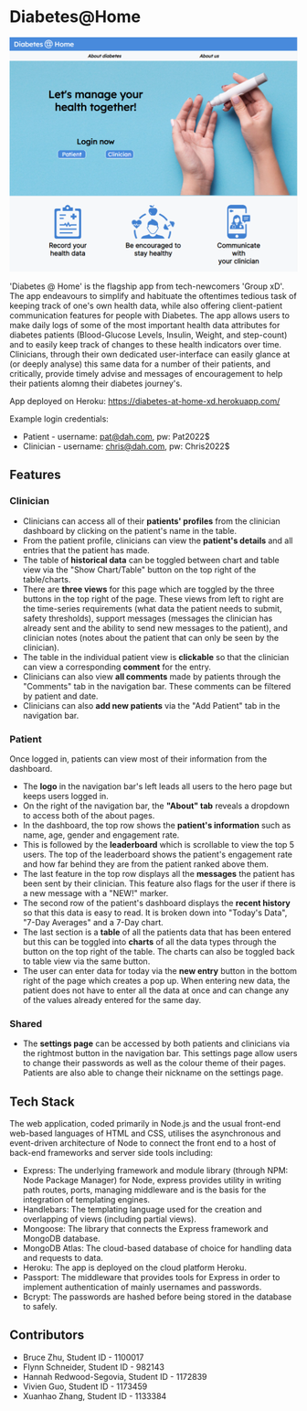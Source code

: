 # Diabetes@Home

![demo image](demo.png)

'Diabetes @ Home' is the flagship app from tech-newcomers 'Group xD'.
The app endeavours to simplify and habituate the oftentimes tedious task of keeping track of one's own health data, while also offering client-patient communication features for people with Diabetes. The app allows users to make daily logs of some of the most important health data attributes for diabetes patients (Blood-Glucose Levels, Insulin, Weight, and step-count) and to easily keep track of changes to these health indicators over time. Clinicians, through their own dedicated user-interface can easily glance at (or deeply analyse) this same data for a number of their patients, and critically, provide timely advise and messages of encouragement to help their patients alomng their diabetes journey's. </br>

App deployed on Heroku: https://diabetes-at-home-xd.herokuapp.com/

Example login credentials:
- Patient - username: pat@dah.com, pw: Pat2022$
- Clinician - username: chris@dah.com, pw: Chris2022$

## Features

### Clinician
- Clinicians can access all of their **patients' profiles** from the clinician dashboard by clicking on the patient's name in the table. 
- From the patient profile, clinicians can view the **patient's details** and all entries that the patient has made. 
- The table of **historical data** can be toggled between chart and table view via the "Show Chart/Table" button on the top right of the table/charts. 
- There are **three views** for this page which are toggled by the three buttons in the top right of the page. These views from left to right are the time-series requirements (what data the patient needs to submit, safety thresholds), support messages (messages the clinician has already sent and the ability to send new messages to the patient), and clinician notes (notes about the patient that can only be seen by the clinician). 
- The table in the individual patient view is **clickable** so that the clinician can view a corresponding **comment** for the entry. 
- Clinicians can also view **all comments** made by patients through the "Comments" tab in the navigation bar. These comments can be filtered by patient and date. 
- Clinicians can also **add new patients** via the "Add Patient" tab in the navigation bar.

### Patient
Once logged in, patients can view most of their information from the dashboard. 
- The **logo** in the navigation bar's left leads all users to the hero page but keeps users logged in. 
- On the right of the navigation bar, the **"About" tab** reveals a dropdown to access both of the about pages. 
- In the dashboard, the top row shows the **patient's information** such as name, age, gender and engagement rate. 
- This is followed by the **leaderboard** which is scrollable to view the top 5 users. The top of the leaderboard shows the patient's engagement rate and how far behind they are from the patient ranked above them. 
- The last feature in the top row displays all the **messages** the patient has been sent by their clinician. This feature also flags for the user if there is a new message with a "NEW!" marker. 
- The second row of the patient's dashboard displays the **recent history** so that this data is easy to read. It is broken down into "Today's Data", "7-Day Averages" and a 7-Day chart. 
- The last section is a **table** of all the patients data that has been entered but this can be toggled into **charts** of all the data types through the button on the top right of the table. The charts can also be toggled back to table view via the same button. 
- The user can enter data for today via the **new entry** button in the bottom right of the page which creates a pop up. When entering new data, the patient does not have to enter all the data at once and can change any of the values already entered for the same day.

### Shared
- The **settings page** can be accessed by both patients and clinicians via the rightmost button in the navigation bar. This settings page allow users to change their passwords as well as the colour theme of their pages. Patients are also able to change their nickname on the settings page.

## Tech Stack

The web application, coded primarily in Node.js and the usual front-end web-based languages of HTML and CSS, utilises the asynchronous and event-driven architecture of Node to connect the front end to a host of back-end frameworks and server side tools including:

- Express: The underlying framework and module library (through NPM: Node Package Manager) for Node, express provides utility in writing path routes, ports, managing middleware and is the basis for the integration of templating engines.
- Handlebars: The templating language used for the creation and overlapping of views (including partial views).
- Mongoose: The library that connects the Express framework and MongoDB database.
- MongoDB Atlas: The cloud-based database of choice for handling data and requests to data.
- Heroku: The app is deployed on the cloud platform Heroku.
- Passport: The middleware that provides tools for Express in order to implement authentication of mainly usernames and passwords.
- Bcrypt: The passwords are hashed before being stored in the database to safely.

## Contributors

- Bruce Zhu, Student ID - 1100017
- Flynn Schneider, Student ID - 982143
- Hannah Redwood-Segovia, Student ID - 1172839
- Vivien Guo, Student ID - 1173459
- Xuanhao Zhang, Student ID - 1133384
